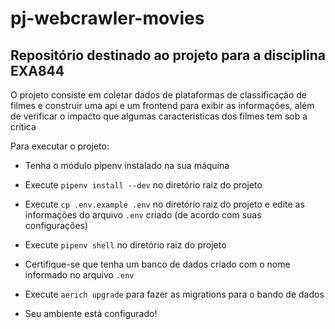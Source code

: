 # pj-webcrawler-movies
## Repositório destinado ao projeto para a disciplina EXA844

O projeto consiste em coletar dados de plataformas de classificação de filmes e construir uma api e um frontend para exibir as informações, além de verificar o impacto que algumas caracteristicas dos filmes tem sob a crítica

Para executar o projeto:
- Tenha o módulo pipenv instalado na sua máquina
- Execute `pipenv install --dev` no diretório raiz do projeto
- Execute `cp .env.example .env` no diretório raiz do projeto e edite as informações do arquivo `.env` criado (de acordo com suas configurações)
- Execute `pipenv shell` no diretório raiz do projeto
- Certifique-se que tenha um banco de dados criado com o nome informado no arquivo `.env`
- Execute `aerich upgrade` para fazer as migrations para o bando de dados

- Seu ambiente está configurado!